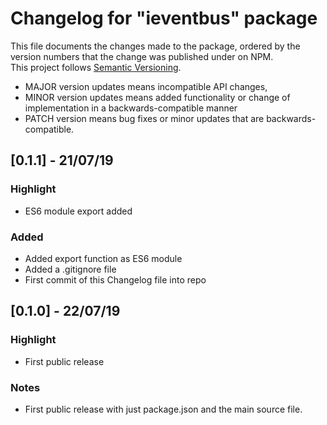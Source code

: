 # Changelog for "ieventbus" package
This file documents the changes made to the package, ordered by the version numbers that the change was published under on NPM.  
This project follows [Semantic Versioning](https://semver.org/).  
- MAJOR version updates means incompatible API changes,
- MINOR version updates means added functionality or change of implementation in a backwards-compatible manner
- PATCH version means bug fixes or minor updates that are backwards-compatible.


## [0.1.1] - 21/07/19
### Highlight
- ES6 module export added
### Added
- Added export function as ES6 module
- Added a .gitignore file
- First commit of this Changelog file into repo


## [0.1.0] - 22/07/19
### Highlight
- First public release
### Notes
- First public release with just package.json and the main source file.
